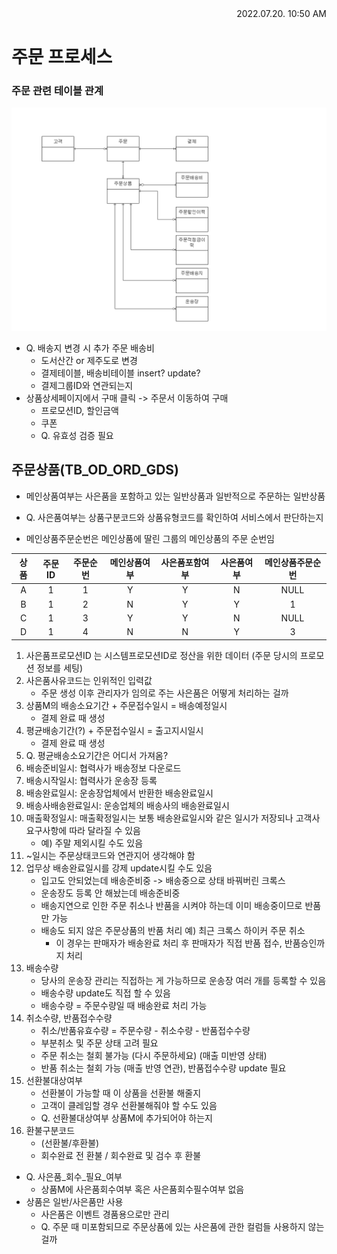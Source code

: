 <div style="text-align: right"> 2022.07.20. 10:50 AM </div>

# 주문 프로세스

### 주문 관련 테이블 관계
![image](../../source/imgs/erd.png)

* Q. 배송지 변경 시 추가 주문 배송비
    - 도서산간 or 제주도로 변경
    - 결제테이블, 배송비테이블 insert? update?
    - 결제그룹ID와 연관되는지
* 상품상세페이지에서 구매 클릭 -> 주문서 이동하여 구매
    - 프로모션ID, 할인금액
    - 쿠폰
    - Q. 유효성 검증 필요

## 주문상품(TB_OD_ORD_GDS)

* 메인상품여부는 사은품을 포함하고 있는 일반상품과 일반적으로 주문하는 일반상품
* Q. 사은품여부는 상품구분코드와 상품유형코드를 확인하여 서비스에서 판단하는지

* 메인상품주문순번은 메인상품에 딸린 그룹의 메인상품의 주문 순번임

|상품|주문ID|주문순번|메인상품여부|사은품포함여부|사은품여부|메인상품주문순번|
|:---:|:---:|:---:|:---:|:---:|:---:|:---:|
|A|1|1|Y|Y|N|NULL|
|B|1|2|N|Y|Y|1|
|C|1|3|Y|Y|N|NULL|
|D|1|4|N|N|Y|3|

1. 사은품프로모션ID 는 시스템프로모션ID로 정산을 위한 데이터 (주문 당시의 프로모션 정보를 세팅)
2. 사은품사유코드는 인위적인 입력값
    - 주문 생성 이후 관리자가 임의로 주는 사은품은 어떻게 처리하는 걸까
3. 상품M의 배송소요기간 + 주문접수일시 = 배송예정일시
    - 결제 완료 때 생성
4. 평균배송기간(?) + 주문접수일시 = 출고지시일시
    - 결제 완료 때 생성
5. Q. 평균배송소요기간은 어디서 가져옴?
6. 배송준비일시: 협력사가 배송정보 다운로드
7. 배송시작일시: 협력사가 운송장 등록
8. 배송완료일시: 운송장업체에서 반환한 배송완료일시
9. 배송사배송완료일시: 운송업체의 배송사의 배송완료일시
10. 매출확정일시: 매출확정일시는 보통 배송완료일시와 같은 일시가 저장되나 고객사요구사항에 따라 달라질 수 있음
    - 예) 주말 제외시킬 수도 있음
11. ~일시는 주문상태코드와 연관지어 생각해야 함
12. 업무상 배송완료일시를 강제 update시킬 수도 있음
    - 입고도 안되었는데 배송준비중 -> 배송중으로 상태 바꿔버린 크록스
    - 운송장도 등록 안 해놨는데 배송준비중
    - 배송지연으로 인한 주문 취소나 반품을 시켜야 하는데 이미 배송중이므로 반품만 가능
    - 배송도 되지 않은 주문상품의 반품 처리 예) 최근 크록스 하이커 주문 취소
        - 이 경우는 판매자가 배송완료 처리 후 판매자가 직접 반품 접수, 반품승인까지 처리
13. 배송수량
    - 당사의 운송장 관리는 직접하는 게 가능하므로 운송장 여러 개를 등록할 수 있음
    - 배송수량 update도 직접 할 수 있음
    - 배송수량 = 주문수량일 때 배송완료 처리 가능
14. 취소수량, 반품접수수량
    - 취소/반품유효수량 = 주문수량 - 취소수량 - 반품접수수량
    - 부분취소 및 주문 상태 고려 필요
    - 주문 취소는 철회 불가능 (다시 주문하세요) (매출 미반영 상태)
    - 반품 취소는 철회 가능 (매출 반영 연관), 반품접수수량 update 필요
15. 선환불대상여부
    - 선환불이 가능할 때 이 상품을 선환불 해줄지
    - 고객이 클레임할 경우 선환불해줘야 할 수도 있음
    - Q. 선환불대상여부 상품M에 추가되어야 하는지
16. 환불구분코드
    - (선환불/후환불)
    - 회수완료 전 환불 / 회수완료 및 검수 후 환불

* Q. 사은품_회수_필요_여부
    - 상품M에 사은품회수여부 혹은 사은품회수필수여부 없음
* 상품은 일반/사은품만 사용
    - 사은품은 이벤트 경품용으로만 관리
    - Q. 주문 때 미포함되므로 주문상품에 있는 사은품에 관한 컬럼들 사용하지 않는 걸까